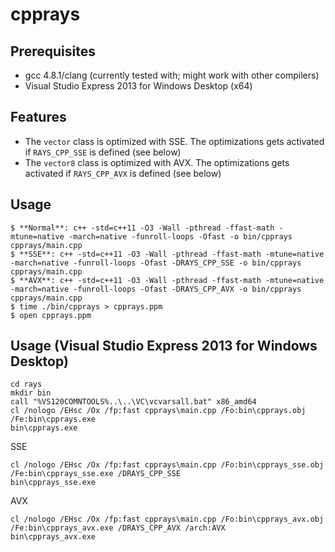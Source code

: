 # cpprays

## Prerequisites

  * gcc 4.8.1/clang (currently tested with; might work with other compilers)
  * Visual Studio Express 2013 for Windows Desktop (x64)

## Features

  * The `vector` class is optimized with SSE. The optimizations gets activated if `RAYS_CPP_SSE` is defined (see below)
  * The `vector8` class is optimized with AVX. The optimizations gets activated if `RAYS_CPP_AVX` is defined (see below)

## Usage

    $ **Normal**: c++ -std=c++11 -O3 -Wall -pthread -ffast-math -mtune=native -march=native -funroll-loops -Ofast -o bin/cpprays cpprays/main.cpp
    $ **SSE**: c++ -std=c++11 -O3 -Wall -pthread -ffast-math -mtune=native -march=native -funroll-loops -Ofast -DRAYS_CPP_SSE -o bin/cpprays cpprays/main.cpp
    $ **AVX**: c++ -std=c++11 -O3 -Wall -pthread -ffast-math -mtune=native -march=native -funroll-loops -Ofast -DRAYS_CPP_AVX -o bin/cpprays cpprays/main.cpp
    $ time ./bin/cpprays > cpprays.ppm
    $ open cpprays.ppm

## Usage (Visual Studio Express 2013 for Windows Desktop)

    cd rays
    mkdir bin
    call "%VS120COMNTOOLS%..\..\VC\vcvarsall.bat" x86_amd64
    cl /nologo /EHsc /Ox /fp:fast cpprays\main.cpp /Fo:bin\cpprays.obj /Fe:bin\cpprays.exe
    bin\cpprays.exe

SSE

    cl /nologo /EHsc /Ox /fp:fast cpprays\main.cpp /Fo:bin\cpprays_sse.obj /Fe:bin\cpprays_sse.exe /DRAYS_CPP_SSE
    bin\cpprays_sse.exe

AVX

    cl /nologo /EHsc /Ox /fp:fast cpprays\main.cpp /Fo:bin\cpprays_avx.obj /Fe:bin\cpprays_avx.exe /DRAYS_CPP_AVX /arch:AVX
    bin\cpprays_avx.exe
